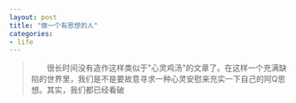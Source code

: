 ```yaml
---
layout: post
title: "做一个有思想的人"
categories:
- life
---
```


>&emsp;&emsp;很长时间没有造作这样类似于"心灵鸡汤"的文章了。在这样一个充满缺陷的世界里，我们是不是要故意寻求一种心灵安慰来充实一下自己的阿Q思想。其实，我们都已经看破